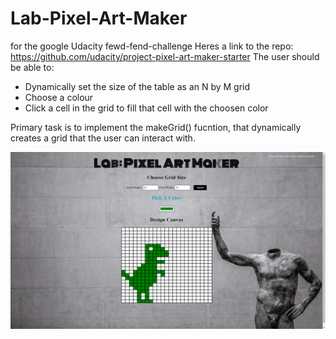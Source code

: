 # Lab-Pixel-Art-Maker
for the google Udacity fewd-fend-challenge
Heres a link to the repo: https://github.com/udacity/project-pixel-art-maker-starter
The user should be able to:
* Dynamically set the size of the table as an N by M grid
* Choose a colour
* Click a cell in the grid to fill that cell with the choosen color

Primary task is to implement the makeGrid() fucntion, that dynamically creates a grid that the user can interact with.

![screenshot img](screenshot.png "Screenshot of Lab-Pixel-Art-Maker") 




